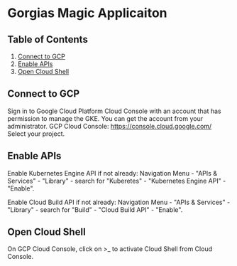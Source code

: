 # Gorgias Magic Applicaiton


## Table of Contents
1. [Connect to GCP](Other_README.md#Connect_to_GCP)
1. [Enable APIs](Other_README.md#Enable-APIs)
1. [Open Cloud Shell](Other_README.md#Open-Cloud-Shell)




## Connect to GCP

Sign in to Google Cloud Platform Cloud Console with an account that has permission to manage the GKE. You can get the account from your administrator.
GCP Cloud Console: https://console.cloud.google.com/
Select your project. 

## Enable APIs

Enable Kubernetes Engine API if not already:
Navigation Menu - "APIs & Services" - "Library" - search for "Kuberetes" - "Kubernetes Engine API" - "Enable".

Enable Cloud Build API if not already:
Navigation Menu - "APIs & Services" - "Library" - search for "Build" - "Cloud Build API" - "Enable".

## Open Cloud Shell

On GCP Cloud Console, click on  >_ to activate Cloud Shell from Cloud Console.